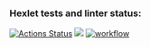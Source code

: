 ### Hexlet tests and linter status:
[![Actions Status](https://github.com/Daxping/java-project-lvl1/workflows/hexlet-check/badge.svg)](https://github.com/Daxping/java-project-lvl1/actions)
<a href="https://codeclimate.com/github/Daxping/java-project-lvl1/maintainability"><img src="https://api.codeclimate.com/v1/badges/0084c8e444ef7dd26e47/maintainability" /></a>
[![workflow](https://github.com/Daxping/java-project-lvl1/actions/workflows/workflow.yml/badge.svg)](https://github.com/Daxping/java-project-lvl1/actions/workflows/workflow.yml)
